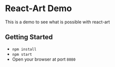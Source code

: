 # React-Art Demo
This is a demo to see what is possible with react-art

## Getting Started
* `npm install`
* `npm start`
* Open your browser at port `8080`
